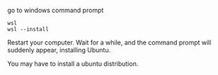 go to windows command prompt
```
wsl
wsl --install
```

Restart your computer. Wait for a while, and the command prompt will suddenly appear, installing Ubuntu.

You may have to install a ubuntu distribution.
